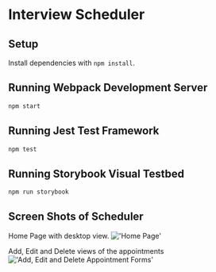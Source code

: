 # Interview Scheduler

## Setup

Install dependencies with `npm install`.

## Running Webpack Development Server

```sh
npm start
```

## Running Jest Test Framework

```sh
npm test
```

## Running Storybook Visual Testbed

```sh
npm run storybook
```

## Screen Shots of Scheduler
Home Page with desktop view.
!['Home Page'](https://github.com/charleenmperrier/scheduler/blob/master/Docs/homePage.png?raw=true)

Add, Edit and Delete views of the appointments
!['Add, Edit and Delete Appointment Forms'](https://github.com/charleenmperrier/scheduler/blob/master/Docs/New-Edit-Delete__Appointments.png?raw=true)